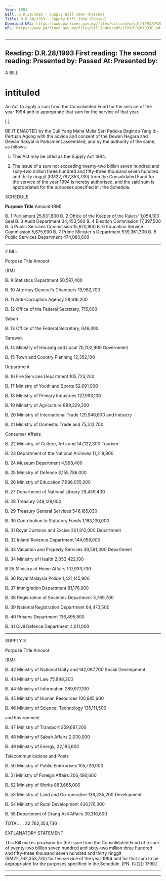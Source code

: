 ```yaml
---
Year: 1993
Bill: D.R.28/1993 - Supply Bill 1994 (Passed)
Title: D.R.28/1993 - Supply Bill 1994 (Passed)
Download URL: https://www.parlimen.gov.my/files/billindex/pdf/1993/DR281993E.pdf
URL: https://www.parlimen.gov.my/files/billindex/pdf/1993/DR281993E.pdf
---
```

---
Reading:
D.R.28/1993
First reading:
The second reading:
Presented by:
Passed At:
Presented by:
---

A BILL

# intituled

An Act to apply a sum from the Consolidated Fund for
the service of the year 1994 and to appropriate that
sum for the service of that year.

[ ]

BE IT ENACTED by the Duli Yang Maha Mulia Seri
Paduka Baginda Yang di-Pertuan Agong with the advice
and consent of the Dewan Negara and Dewan Rakyat in
Parliament assembled, and by the authority of the same,
as follows:

1. This Act may be cited as the Supply Act 1994.

2. The issue of a sum not exceeding twenty-two billion
seven hundred and sixty-two million three hundred and
fifty-three thousand seven hundred and thirty ringgit
(RM22,762,353,730) from the Consolidated Fund for the
service of the year 1994 is hereby authorised, and the
said sum is appropriated for the purposes specified in
. the Schedule.

SCHEDULE

**Purpose** **Title** Amount
(RM)

B. 1 Parliament 25,631,800
B. 2 Office of the Keeper of the Rulers' 1,054,100
Seal
B. 3 Audit Department 34,453,500
B. 4 Election Commission 17,397,500
B. 5 Public Services Commission 15,970,900
B. 6 Education Service Commission 5,675,900
B. 7 Prime Minister's Department 539,361,300
B. 8 Public Services Department 474,080,600


-----

2 BILL

Purpose Title Amount

(RM)

B. 9 Statistics Department 50,597,400

B. 10 Attorney General's Chambers 19,982,700

B. 11 Anti-Corruption Agency 28,616,200

B. 12 Office of the Federal Secretary, 715,000

Sabah

B. 13 Office of the Federal Secretary, 646,000

Sarawak

B. 14 Ministry of Housing and Local 70,702,900
Government

B. 15 Town and Country Planning 12,352,100

Department

B. 16 Fire Services Department 105,723,200

B. 17 Ministry of Youth and Sports 52,091,900

B. 18 Ministry of Primary Industries 127,993,100

B. 19 Ministry of Agriculture 889,329,200

B. 20 Ministry of International Trade 129,946,600
and Industry

B. 21 Ministry of Domestic Trade and 75,312,700

Consumer Affairs

B. 22 Ministry, of Culture, Arts and 147,122,300
Tourism

B. 23 Department of the National Archives 11,218,800

B. 24 Museum Department 4,598,400

B. 25 Ministry of Defence 3,155,786,000

B. 26 Ministry of Education 7,686,055,000

B. 27 Department of National Library 28,459,400

B. 28 Treasury 248,129,000

B. 29 Treasury General Services 546,185,030

B. 30 Contribution to Statutory Funds 1,183,100,000

B. 31 Royal Customs and Excise 201,812,000
Department

B. 32 Inland Revenue Department 144,058,000

B. 33 Valuation and Property Services 30,591,000
Department

B. 34 Ministry of Health 2,053,422,100

B 35 Ministry of Home Affairs 107,933,700

B. 36 Royal Malaysia Police 1,421,145,900

B. 37 Immigration Department 81,176,000

B. 38 Registration of Societies Department 3,769,700

B. 39 National Registration Department 64,473,500

B. 40 Prisons Department 136,495,800

B. 41 Civil Defence Department 4,011,000


-----

SUPPLY 3

Purpose Title Amount

(RM)

B. 42 Ministry of National Unity and 142,067,700
Social Development

B. 43 Ministry of Law 75,848,200

B. 44 Ministry of Information 289,977,100

B. 45 Ministry of Human Resources 100,685,600

B. 46 Ministry of Science, Technology 135,111,500

and Environment

B. 47 Ministry of Transport 259,687,200

B. 48 Ministry of Sabah Affairs 2,000,000

B. 49 Ministry of Energy, 22,185,600

Telecommunications and Posts

B. 50 Ministry of Public Enterprises 105,729,900

B. 51 Ministry of Foreign Affairs 206,490,600

B. 52 Ministry of Works 883,665,000

B. 53 Ministry of Land and Co-operative 136,235,200
Development

B. 54 Ministry of Rural Development 426,176,300

B. 55 Department of Orang Asli Affairs 39,316,600

TOTAL . . 22.762,353,730

EXPLANATORY STATEMENT

This Bill makes provision for the issue from the Consolidated Fund
of a sum of twenty-two billion seven hundred and sixty-two million
three hundred and fifty-three thousand seven hundred and thirty
ringgit (RM22,762,353,730) for the service of the year 1994 and
for that sum to be appropriated for the purposes specified in the
Schedule. [PN. (U[2]) 1790.]


-----

-----

